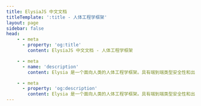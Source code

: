 ```yaml
---
title: ElysiaJS 中文文档
titleTemplate: ':title - 人体工程学框架'
layout: page
sidebar: false
head:
    - - meta
      - property: 'og:title'
        content: ElysiaJS 中文文档 - 人体工程学框架

    - - meta
      - name: 'description'
        content: Elysia 是一个面向人类的人体工程学框架。具有端到端类型安全性和出色的开发者体验。 Elysia 熟悉、快速，并提供一流的 TypeScript 支持，其中与 tRPC、Swagger 或 WebSocket 等服务之间存在良好思考的集成。Elysia 已经为你考虑周全，立即开始构建下一代 TypeScript Web 服务器。

    - - meta
      - property: 'og:description'
        content: Elysia 是一个面向人类的人体工程学框架。具有端到端类型安全性和出色的开发者体验。 Elysia 熟悉、快速，并提供一流的 TypeScript 支持，其中与 tRPC、Swagger 或 WebSocket 等服务之间存在良好思考的集成。Elysia 已经为你考虑周全，立即开始构建下一代 TypeScript Web 服务器。
---
```


<script setup>
    import Landing from '../components/midori/index.vue'
</script>

<Landing>
  <template v-slot:justreturn>
  
```typescript twoslash
import { Elysia } from 'elysia'

new Elysia()
    .get('/', 'Hello World')
    .get('/json', {
        hello: 'world'
    })
    .get('/id/:id', ({ params: { id } }) => id)
    .listen(3000)

```

  </template>

  <template v-slot:typestrict>

```typescript twoslash
import { Elysia, t } from 'elysia'

new Elysia()
    .post(
        '/profile',
        // ↓ hover me ↓
        ({ body }) => body,
        {
            body: t.Object({
                username: t.String()
            })
        }
    )
    .listen(3000)

```
  </template>

  <template v-slot:openapi>

```ts twoslash
// @filename: controllers.ts
import { Elysia } from 'elysia'

export const users = new Elysia()
    .get('/users', 'Dreamy Euphony')

export const feed = new Elysia()
    .get('/feed', ['Hoshino', 'Griseo', 'Astro'])

// @filename: server.ts
// ---cut---
import { Elysia, t } from 'elysia'
import { swagger } from '@elysiajs/swagger'
import { users, feed } from './controllers'

new Elysia()
    .use(swagger())
    .use(users)
    .use(feed)
    .listen(3000)
```
  </template>

<template v-slot:server>

```typescript twoslash
// @filename: server.ts
// ---cut---
// server.ts
import { Elysia, t } from 'elysia'

const app = new Elysia()
    .patch(
        '/user/profile',
        ({ body, error }) => {
            if(body.age < 18) 
                return error(400, "Oh no")

            if(body.name === 'Nagisa')
                return error(418)

            return body
        },
        {
            body: t.Object({
                name: t.String(),
                age: t.Number()
            })
        }
    )
    .listen(80)
    
export type App = typeof app
```
  </template>

  <template v-slot:client>

```typescript twoslash
// @errors: 2322 1003
// @filename: server.ts
import { Elysia, t } from 'elysia'

const app = new Elysia()
    .patch(
        '/user/profile',
        ({ body, error }) => {
            if(body.age < 18) 
                return error(400, "Oh no")

            if(body.name === 'Nagisa')
                return error(418)

            return body
        },
        {
            body: t.Object({
                name: t.String(),
                age: t.Number()
            })
        }
    )
    .listen(80)

export type App = typeof app

// @filename: client.ts
// ---cut---
// client.ts
import { treaty } from '@elysiajs/eden'
import type { App } from './server'

const api = treaty<App>('localhost')

const { data, error } = await api.user.profile.patch({
    name: 'saltyaom',
    age: '21'
})

if(error)
    switch(error.status) {
        case 400:
            throw error.value
//                         ^?

        case 418:
            throw error.value
//                         ^?
}

data
// ^?
```
  </template>


</Landing>

